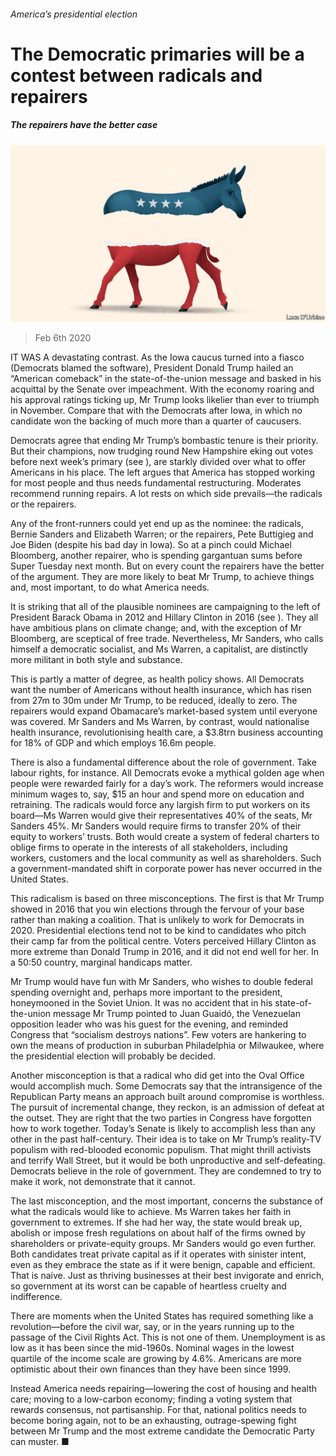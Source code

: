 ###### America’s presidential election

# The Democratic primaries will be a contest between radicals and repairers 

##### The repairers have the better case 

![image](images/20200208_LDD002_0.jpg) 

> Feb 6th 2020 

IT WAS A devastating contrast. As the Iowa caucus turned into a fiasco (Democrats blamed the software), President Donald Trump hailed an “American comeback” in the state-of-the-union message and basked in his acquittal by the Senate over impeachment. With the economy roaring and his approval ratings ticking up, Mr Trump looks likelier than ever to triumph in November. Compare that with the Democrats after Iowa, in which no candidate won the backing of much more than a quarter of caucusers.

Democrats agree that ending Mr Trump’s bombastic tenure is their priority. But their champions, now trudging round New Hampshire eking out votes before next week’s primary (see ), are starkly divided over what to offer Americans in his place. The left argues that America has stopped working for most people and thus needs fundamental restructuring. Moderates recommend running repairs. A lot rests on which side prevails—the radicals or the repairers.


Any of the front-runners could yet end up as the nominee: the radicals, Bernie Sanders and Elizabeth Warren; or the repairers, Pete Buttigieg and Joe Biden (despite his bad day in Iowa). So at a pinch could Michael Bloomberg, another repairer, who is spending gargantuan sums before Super Tuesday next month. But on every count the repairers have the better of the argument. They are more likely to beat Mr Trump, to achieve things and, most important, to do what America needs.

It is striking that all of the plausible nominees are campaigning to the left of President Barack Obama in 2012 and Hillary Clinton in 2016 (see ). They all have ambitious plans on climate change; and, with the exception of Mr Bloomberg, are sceptical of free trade. Nevertheless, Mr Sanders, who calls himself a democratic socialist, and Ms Warren, a capitalist, are distinctly more militant in both style and substance.

This is partly a matter of degree, as health policy shows. All Democrats want the number of Americans without health insurance, which has risen from 27m to 30m under Mr Trump, to be reduced, ideally to zero. The repairers would expand Obamacare’s market-based system until everyone was covered. Mr Sanders and Ms Warren, by contrast, would nationalise health insurance, revolutionising health care, a $3.8trn business accounting for 18% of GDP and which employs 16.6m people.

There is also a fundamental difference about the role of government. Take labour rights, for instance. All Democrats evoke a mythical golden age when people were rewarded fairly for a day’s work. The reformers would increase minimum wages to, say, $15 an hour and spend more on education and retraining. The radicals would force any largish firm to put workers on its board—Ms Warren would give their representatives 40% of the seats, Mr Sanders 45%. Mr Sanders would require firms to transfer 20% of their equity to workers’ trusts. Both would create a system of federal charters to oblige firms to operate in the interests of all stakeholders, including workers, customers and the local community as well as shareholders. Such a government-mandated shift in corporate power has never occurred in the United States.

This radicalism is based on three misconceptions. The first is that Mr Trump showed in 2016 that you win elections through the fervour of your base rather than making a coalition. That is unlikely to work for Democrats in 2020. Presidential elections tend not to be kind to candidates who pitch their camp far from the political centre. Voters perceived Hillary Clinton as more extreme than Donald Trump in 2016, and it did not end well for her. In a 50:50 country, marginal handicaps matter.

Mr Trump would have fun with Mr Sanders, who wishes to double federal spending overnight and, perhaps more important to the president, honeymooned in the Soviet Union. It was no accident that in his state-of-the-union message Mr Trump pointed to Juan Guaidó, the Venezuelan opposition leader who was his guest for the evening, and reminded Congress that “socialism destroys nations”. Few voters are hankering to own the means of production in suburban Philadelphia or Milwaukee, where the presidential election will probably be decided.

Another misconception is that a radical who did get into the Oval Office would accomplish much. Some Democrats say that the intransigence of the Republican Party means an approach built around compromise is worthless. The pursuit of incremental change, they reckon, is an admission of defeat at the outset. They are right that the two parties in Congress have forgotten how to work together. Today’s Senate is likely to accomplish less than any other in the past half-century. Their idea is to take on Mr Trump’s reality-TV populism with red-blooded economic populism. That might thrill activists and terrify Wall Street, but it would be both unproductive and self-defeating. Democrats believe in the role of government. They are condemned to try to make it work, not demonstrate that it cannot.

The last misconception, and the most important, concerns the substance of what the radicals would like to achieve. Ms Warren takes her faith in government to extremes. If she had her way, the state would break up, abolish or impose fresh regulations on about half of the firms owned by shareholders or private-equity groups. Mr Sanders would go even further. Both candidates treat private capital as if it operates with sinister intent, even as they embrace the state as if it were benign, capable and efficient. That is naive. Just as thriving businesses at their best invigorate and enrich, so government at its worst can be capable of heartless cruelty and indifference.

There are moments when the United States has required something like a revolution—before the civil war, say, or in the years running up to the passage of the Civil Rights Act. This is not one of them. Unemployment is as low as it has been since the mid-1960s. Nominal wages in the lowest quartile of the income scale are growing by 4.6%. Americans are more optimistic about their own finances than they have been since 1999.

Instead America needs repairing—lowering the cost of housing and health care; moving to a low-carbon economy; finding a voting system that rewards consensus, not partisanship. For that, national politics needs to become boring again, not to be an exhausting, outrage-spewing fight between Mr Trump and the most extreme candidate the Democratic Party can muster. ■

